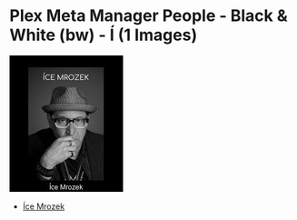# Plex Meta Manager People - Black & White (bw) - Í (1 Images)
![Grid](grid.jpg)

* [Íce Mrozek](https://raw.githubusercontent.com/meisnate12/Plex-Meta-Manager-People-bw/master/Í/Images/%C3%8Dce%20Mrozek.jpg)